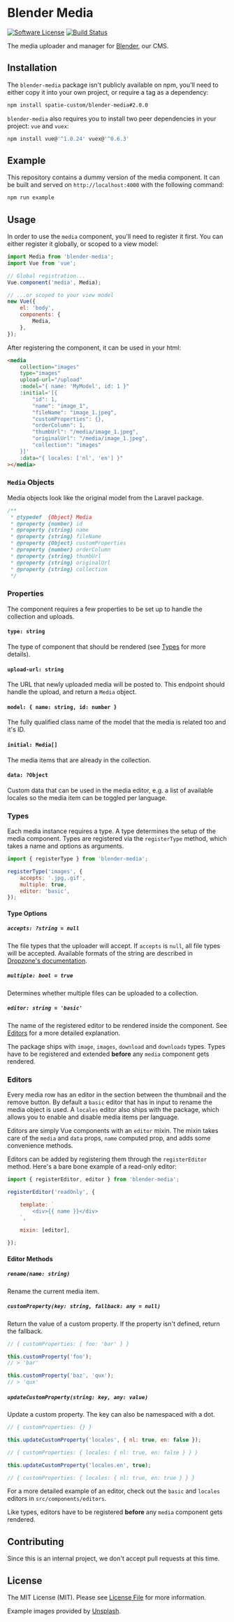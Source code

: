 # Blender Media

[![Software License](https://img.shields.io/badge/license-MIT-brightgreen.svg?style=flat-square)](LICENSE.md)
[![Build Status](https://img.shields.io/travis/spatie-custom/blender-media.svg?style=flat-square)](https://travis-ci.org/spatie-custom/blender-media)

The media uploader and manager for [Blender](https://github.com/spatie-custom/blender), our CMS.

## Installation

The `blender-media` package isn't publicly available on npm, you'll need to either copy it into your own project, or require a tag as a dependency:

```bash
npm install spatie-custom/blender-media#2.0.0
```

`blender-media` also requires you to install two peer dependencies in your project: `vue` and `vuex`:

```bash
npm install vue@'^1.0.24' vuex@'^0.6.3'
```

## Example

This repository contains a dummy version of the media component. It can be built and served on `http://localhost:4000` with the following command:

```bash
npm run example
```

## Usage

In order to use the `media` component, you'll need to register it first. You can either register it globally, or scoped to a view model:

```js
import Media from 'blender-media';
import Vue from 'vue';

// Global registration...
Vue.component('media', Media);

// ...or scoped to your view model
new Vue({
    el: 'body',
    components: {
        Media,
    },
});
```

After registering the component, it can be used in your html:

```html
<media
    collection="images"
    type="images"
    upload-url="/upload"
    :model="{ name: 'MyModel', id: 1 }"
    :initial='[{
        "id": 1,
        "name": "image_1",
        "fileName": "image_1.jpeg",
        "customProperties": {},
        "orderColumn": 1,
        "thumbUrl": "/media/image_1.jpeg",
        "originalUrl": "/media/image_1.jpeg",
        "collection": "images"
    }]'
    :data="{ locales: ['nl', 'en'] }"
></media>
```

### `Media` Objects

Media objects look like the original model from the Laravel package.

```js
/**
 * @typedef  {Object} Media
 * @property {number} id
 * @property {string} name
 * @property {string} fileName
 * @property {Object} customProperties
 * @property {number} orderColumn
 * @property {string} thumbUrl
 * @property {string} originalUrl
 * @property {string} collection
 */
```

### Properties

The component requires a few properties to be set up to handle the collection and uploads.

#### `type: string`

The type of component that should be rendered (see [Types](#types) for more details).

#### `upload-url: string`

The URL that newly uploaded media will be posted to. This endpoint should handle the upload, and return a `Media` object.

#### `model: { name: string, id: number }`

The fully qualified class name of the model that the media is related too and it's ID.

#### `initial: Media[]`

The media items that are already in the collection.

#### `data: ?Object`

Custom data that can be used in the media editor, e.g. a list of available locales so the media item can be toggled per language.

### Types

Each media instance requires a type. A type determines the setup of the media component. Types are registered via the `registerType` method, which takes a name and options as arguments.

```js
import { registerType } from 'blender-media';

registerType('images', {
    accepts: '.jpg,.gif',
    multiple: true,
    editor: 'basic',
});
```

#### Type Options

##### `accepts: ?string = null`

The file types that the uploader will accept. If `accepts` is `null`, all file types will be accepted. Available formats of the string are described in [Dropzone's documentation](http://www.dropzonejs.com/#config-acceptedFiles).

##### `multiple: bool = true`

Determines whether multiple files can be uploaded to a collection.

##### `editor: string = 'basic'`

The name of the registered editor to be rendered inside the component. See [Editors](#editors) for a more detailed explanation.

The package ships with `image`, `images`, `download` and `downloads` types. Types have to be registered and extended **before** any `media` component gets rendered.

### Editors

Every media row has an editor in the section between the thumbnail and the remove button. By default a `basic` editor that has in input to rename the media object is used. A `locales` editor also ships with the package, which allows you to enable and disable media items per language.

Editors are simply Vue components with an `editor` mixin. The mixin takes care of the `media` and `data` props, `name` computed prop, and adds some convenience methods.

Editors can be added by registering them through the `registerEditor` method. Here's a bare bone example of a read-only editor:

```js
import { registerEditor, editor } from 'blender-media';

registerEditor('readOnly', {

    template: `
        <div>{{ name }}</div>
    `,

    mixin: [editor],

});
```

#### Editor Methods

##### `rename(name: string)`

Rename the current media item.

##### `customProperty(key: string, fallback: any = null)`

Return the value of a custom property. If the property isn't defined, return the fallback.

```js
// { customProperties: { foo: 'bar' } }

this.customProperty('foo');
// > 'bar'

this.customProperty('baz', 'qux');
// > 'qux'
```

##### `updateCustomProperty(string: key, any: value)`

Update a custom property. The key can also be namespaced with a dot.

```js
// { customProperties: {} }

this.updateCustomProperty('locales', { nl: true, en: false });

// { customProperties: { locales: { nl: true, en: false } } }

this.updateCustomProperty('locales.en', true);

// { customProperties: { locales: { nl: true, en: true } } }
```

For a more detailed example of an editor, check out the `basic` and `locales` editors in `src/components/editors`.

Like types, editors have to be registered **before** any `media` component gets rendered.

## Contributing

Since this is an internal project, we don't accept pull requests at this time.

## License

The MIT License (MIT). Please see [License File](LICENSE.md) for more information.

Example images provided by [Unsplash](https://unsplash.com).
